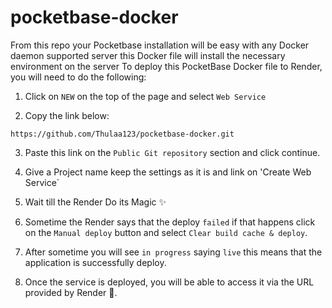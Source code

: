 # pocketbase-docker
From this repo your Pocketbase installation will be easy with any Docker daemon supported server this Docker file will install the necessary environment on the server
To deploy this PocketBase Docker file to Render, you will need to do the following:

  1. Click on `NEW` on the top of the page and select `Web Service`

  2. Copy the link below:
  ```
  https://github.com/Thulaa123/pocketbase-docker.git
  ```
  3. Paste this link on the `Public Git repository` section and click continue.
  
  4. Give a Project name keep the settings as it is and link on 'Create Web Service`
  
  5. Wait till the Render Do its Magic ✨
  
  6. Sometime the Render says that the deploy `failed` if that happens click on the `Manual deploy` button and select `Clear build cache & deploy`.
  
  7. After sometime you will see `in progress` saying `live` this means that the application is successfully deploy.
  
  8. Once the service is deployed, you will be able to access it via the URL provided by Render 🚀. 
